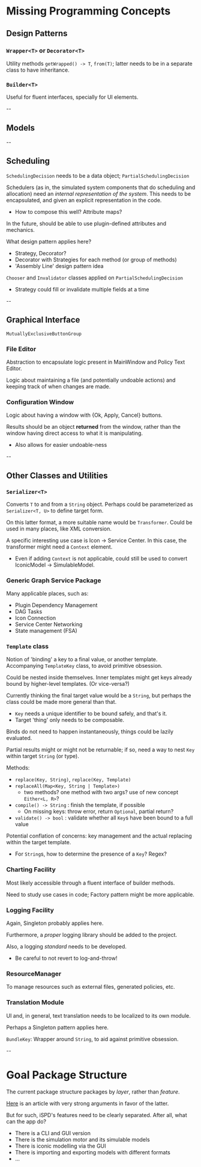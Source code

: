# Missing Programming Concepts

## Design Patterns

### `Wrapper<T>` or `Decorator<T>`

Utility methods `getWrapped() -> T`, `from(T)`; latter needs to be in a separate class to have inheritance.

### `Builder<T>`

Useful for fluent interfaces, specially for UI elements.

--

## Models

--

## Scheduling

`SchedulingDecision` needs to be a data object; `PartialSchedulingDecision`

Schedulers (as in, the simulated system components that do scheduling and allocation) need an _internal representation of the system_.
This needs to be encapsulated, and given an explicit representation in the code.
- How to compose this well? Attribute maps?

In the future, should be able to use plugin-defined attributes and mechanics.

What design pattern applies here?
- Strategy, Decorator?
- Decorator with Strategies for each method (or group of methods)
- 'Assembly Line' design pattern idea

`Chooser` and `Invalidator` classes applied on `PartialSchedulingDecision`
- Strategy could fill or invalidate multiple fields at a time

--

## Graphical Interface

`MutuallyExclusiveButtonGroup`

### File Editor

Abstraction to encapsulate logic present in MainWindow and Policy Text Editor.

Logic about maintaining a file (and potentially undoable actions) and keeping track of when changes are made.

### Configuration Window

Logic about having a window with {Ok, Apply, Cancel} buttons.

Results should be an object **returned** from the window, rather than the window having direct access to what it is manipulating.
- Also allows for easier undoable-ness

--

## Other Classes and Utilities

### `Serializer<T>`

Converts `T` to and from a `String` object. Perhaps could be parameterized as `Serializer<T, U>` to define target form.

On this latter format, a more suitable name would be `Transformer`. Could be used in many places, like XML conversion.

A specific interesting use case is Icon -> Service Center. In this case, the transformer might need a `Context` element.
- Even if adding `Context` is not applicable, could still be used to convert IconicModel -> SimulableModel.

### Generic Graph Service Package

Many applicable places, such as:
- Plugin Dependency Management
- DAG Tasks
- Icon Connection
- Service Center Networking
- State management (FSA)

### `Template` class

Notion of 'binding' a key to a final value, or another template. Accompanying `TemplateKey` class, to avoid primitive obsession.

Could be nested inside themselves. Inner templates might get keys already bound by higher-level templates. (Or vice-versa?)

Currently thinking the final target value would be a `String`, but perhaps the class could be made more general than that.
- `Key` needs a unique identifier to be bound safely, and that's it.
- Target 'thing' only needs to be composable.

Binds do not need to happen instantaneously, things could be lazily evaluated.

Partial results might or might not be returnable; if so, need a way to nest `Key` within target `String` (or type).

Methods:
- `replace(Key, String)`, `replace(Key, Template)`
- `replaceAll(Map<Key, String | Template>)`
  - two methods? one method with two args? use of new concept `Either<L, R>`?
- `compile() -> String` : finish the template, if possible
  - On missing keys: throw error, return `Optional`, partial return?
- `validate() -> bool` : validate whether all `Key`s have been bound to a full value

Potential conflation of concerns: key management and the actual replacing within the target template.
- For `String`s, how to determine the presence of a `Key`? Regex?

### Charting Facility

Most likely accessible through a fluent interface of builder methods.

Need to study use cases in code; Factory pattern might be more applicable.

### Logging Facility

Again, Singleton probably applies here.

Furthermore, a _proper_ logging library should be added to the project.

Also, a logging _standard_ needs to be developed.
- Be careful to not revert to log-and-throw!

### ResourceManager

To manage resources such as external files, generated policies, etc.

### Translation Module

UI and, in general, text translation needs to be localized to its own module.

Perhaps a Singleton pattern applies here.

`BundleKey`: Wrapper around `String`, to aid against primitive obsession.

--

# Goal Package Structure

The current package structure packages by _layer_, rather than _feature_.

[Here](http://www.javapractices.com/topic/TopicAction.do?Id=205) is an article with very strong arguments in favor of the latter.

But for such, iSPD's features need to be clearly separated. After all, what can the app do?
- There is a CLI and GUI version
- There is the simulation motor and its simulable models
- There is iconic modelling via the GUI
- There is importing and exporting models with different formats
- ...
